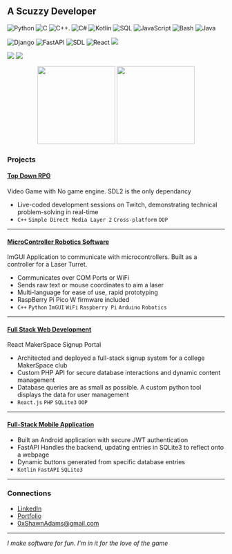 ## A Scuzzy Developer
![Python](https://img.shields.io/badge/-Python-3776AB?style=flat-square&logo=python&logoColor=white)
![C](https://img.shields.io/badge/-C-A8B9CC?style=flat-square&logo=c&logoColor=black)
![C++](https://img.shields.io/badge/-C++-00599C?style=flat-square&logo=c%2B%2B&logoColor=white).
![C#](https://img.shields.io/badge/-C%23-239120?style=flat-square&logo=c-sharp&logoColor=white)
![Kotlin](https://img.shields.io/badge/-Kotlin-0095D5?style=flat-square&logo=kotlin&logoColor=white)
![SQL](https://img.shields.io/badge/-SQL-4479A1?style=flat-square&logo=mysql&logoColor=white)
![JavaScript](https://img.shields.io/badge/-JavaScript-F7DF1E?style=flat-square&logo=javascript&logoColor=black)
![Bash](https://img.shields.io/badge/-Bash-4EAA25?style=flat-square&logo=gnu-bash&logoColor=white)
![Java](https://img.shields.io/badge/-Java-007396?style=flat-square&logo=java&logoColor=white)

![Django](https://img.shields.io/badge/-Django-092E20?style=flat-square&logo=django&logoColor=white)
![FastAPI](https://img.shields.io/badge/-FastAPI-009688?style=flat-square&logo=fastapi&logoColor=white)
![SDL](https://img.shields.io/badge/-SDL2-1E90FF?style=flat-square&logo=simple-directmedia-layer&logoColor=white)
![React](https://img.shields.io/badge/-React-61DAFB?style=flat-square&logo=react&logoColor=black)
![](https://img.shields.io/badge/-MongoDB-47A248?style=flat-square&logo=mongodb&logoColor=white)

![](https://img.shields.io/badge/-Windows-0078D6?style=flat-square&logo=windows&logoColor=white)
![](https://img.shields.io/badge/-Linux-FCC624?style=flat-square&logo=linux&logoColor=black)


<div align="center">
  <img height="180em" src="https://github-readme-stats.vercel.app/api?username=0xkitkoi&show_icons=true&theme=tokyonight&include_all_commits=true&count_private=true"/>
  <img height="180em" src="https://github-readme-stats.vercel.app/api/top-langs/?username=0xkitkoi&layout=compact&langs_count=8&theme=tokyonight"/>
</div>

### Projects

#### [Top Down RPG](https://github.com/0xKitKoi/ScuzzyGame)
Video Game with No game engine. SDL2 is the only dependancy
- Live-coded development sessions on Twitch, demonstrating technical problem-solving in 
real-time 
- `C++` `Simple Direct Media Layer 2` `Cross-platform` `OOP`
---
#### [MicroController Robotics Software](https://github.com/0xKitKoi/Serial-Comunication-Walnut)
ImGUI Application to communicate with microcontrollers. Built as a controller for a Laser Turret.
- Communicates over COM Ports or WiFi
- Sends raw text or mouse coordinates to aim a laser
- Multi-language for ease of use, rapid prototyping
- RaspBerry Pi Pico W firmware included
- `C++` `Python` `ImGUI` `WiFi` `Raspberry Pi` `Arduino` `Robotics`
---
#### [Full Stack Web Development](https://github.com/0xKitKoi/StudentSignup)
React MakerSpace Signup Portal
- Architected and deployed a full-stack signup system for a college MakerSpace club 
- Custom PHP API for secure database interactions and dynamic content 
management 
- Database queries are as small as possible. A custom python tool displays the data for user management
- `React.js` `PHP` `SQLite3` `OOP`
---
#### [Full-Stack Mobile Application](https://github.com/0xKitKoi/WhatTheDawgDoin) 
- Built an Android application with secure JWT authentication
- FastAPI Handles the backend, updating entries in SQLite3 to reflect onto a webpage
- Dynamic buttons generated from specific database entries 
- `Kotlin` `FastAPI` `SQLite3`
---

### Connections
-  [LinkedIn](https://linkedin.com/in/0xShawnAdams)
-  [Portfolio](https://www.scuzzy.space/projects.html)
-  [0xShawnAdams@gmail.com](mailto:0xShawnAdams@gmail.com)

---
*I make software for fun. I'm in it for the love of the game*
